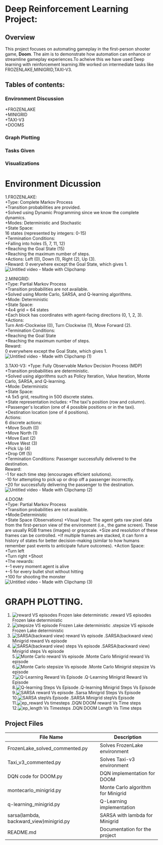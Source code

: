 
# Deep Reinforcement Learning  Project:
       
## Overview  
       
This project focuses on automating gameplay in the first-person shooter game, **Doom**. The aim is to demonstrate how automation can enhance or streamline gameplay experiences.To acheive this we have used Deep learning with reinforcement learning.We worked on intermediate tasks like FROZENLAKE,MINIGRID,TAXI-V3.
      
## Tables of contents:
     
### Environment Discussion
    
+FROZENLAKE  
+MINIGRID  
+TAXI-V3  
+DOOMS  
### Graph Plotting
    
### Tasks Given
  
### Visualizations
      
# Environment Dicussion  
1.FROZENLAKE:  
+Type: Complete Markov Process  
   +Transition probabilities are provided.  
   +Solved using Dynamic Programming since we know the complete dynamics.  
+Modes: Deterministic and Stochastic  
+State Space:  
  16 states (represented by integers: 0-15)  
+Termination Conditions:  
  +Falling into holes (5, 7, 11, 12)  
  +Reaching the Goal State (15)  
  +Reaching the maximum number of steps.  
+Actions: Left (0), Down (1), Right (2), Up (3).  
+Reward:
 0 everywhere except the Goal State, which gives 1.    
 ![Untitled video - Made with Clipchamp](https://github.com/user-attachments/assets/2e3765dc-c939-4b13-9fef-644e6caa00ba)

       
2.MINIGRID:    
 +Type: Partial Markov Process  
   +Transition probabilities are not available.  
   +Solved using Monte Carlo, SARSA, and Q-learning algorithms.  
+Mode: Deterministic  
+State Space:  
 +4x4 grid = 64 states  
 +Each block has coordinates with agent-facing directions (0, 1, 2, 3).  
+Actions:  
 Turn Anti-Clockwise (0), Turn Clockwise (1), Move Forward (2).  
+Termination Conditions:  
 +Reaching the Goal State  
 +Reaching the maximum number of steps.  
Reward:  
 0 everywhere except the Goal State, which gives 1.  
![Untitled video - Made with Clipchamp (1)](https://github.com/user-attachments/assets/1e1d7367-e516-4038-ad34-b9e2b55d89ec)  

      
3.TAXI-V3:
+Type: Fully Observable Markov Decision Process (MDP)  
  +Transition probabilities are deterministic.  
  +Solved using algorithms such as Policy Iteration, Value Iteration, Monte Carlo, SARSA, and Q-learning.  
+Mode: Deterministic  
+State Space:  
 +A 5x5 grid, resulting in 500 discrete states.  
 +State representation includes:
 +The taxi's position (row and column).  
 +Passenger's location (one of 4 possible positions or in the taxi).  
 +Destination location (one of 4 positions).  
Actions:  
6 discrete actions:  
 +Move South (0)   
 +Move North (1)   
 +Move East (2)    
 +Move West (3)   
 +Pick Up (4)   
 +Drop Off (5)    
+Termination Conditions:
  Passenger successfully delivered to the destination.  
Reward:  
  -1 for each time step (encourages efficient solutions).  
 -10 for attempting to pick up or drop off a passenger incorrectly.  
 +20 for successfully delivering the passenger to the destination.  
 ![Untitled video - Made with Clipchamp (2)](https://github.com/user-attachments/assets/c8835d68-8dea-437a-b91f-2ce1f9a9a62b)


          
4.DOOM:  
+Type: Partial Markov Process  
   +Transition probabilities are not available.  
+Mode:Deterministic  
+State Space (Observations)
  +Visual Input: The agent gets raw pixel data from the first-person view of the environment (i.e., the game screen). These are usually RGB frames (images) or grayscale.
  +Size and resolution of these frames can be controlled.
  +If multiple frames are stacked, it can form a history of states for better decision-making (similar to how humans remember past events to anticipate future outcomes).
+Action Space:  
 +Turn left  
 +Turn right 
 +Shoot  
+The rewards:  
 +-1 every moment agent is alive   
 +-5 for every bullet shot without hitting    
 +100 for shooting the monster  
![Untitled video - Made with Clipchamp (3)](https://github.com/user-attachments/assets/f95861a9-9479-4d2b-8694-05fce3d5e65c)
     
     
# GRAPH PLOTTING.
      
1. ![reward VS episodes Frozen lake deterministic](https://github.com/user-attachments/assets/2bee1deb-0971-4d3a-b8ae-d20a1c9f4c34)
   .reward VS episodes Frozen lake deterministic  
2. ![stepsize VS episode Frozen Lake deterministic](https://github.com/user-attachments/assets/dd6b24e7-5b88-4eff-bcb4-33e481f9dcf8)
   .stepsize VS episode Frozen Lake deterministic    
3. ![SARSA(backward view) reward Vs episode](https://github.com/user-attachments/assets/11a7b77b-af5f-42b8-aaea-49a0ea532dcb)
   .SARSA(backward view) Minigrid reward Vs episode    
4. ![SARSA(backward view) steps Vs episode](https://github.com/user-attachments/assets/ccfe814a-04d7-4696-81a1-c297748b4d00)
   .SARSA(backward view) Minigrid steps Vs episode    
5.![Monte Carlo reward Vs episode](https://github.com/user-attachments/assets/b3c79969-d5e5-4bce-b9d6-8aa5518c7524)
   .Monte Carlo Minigrid reward Vs episode    
6.![Monte Carlo stepsize Vs episode](https://github.com/user-attachments/assets/f3c186d6-7e6c-4e03-a8e4-7c0ef4469658)
   .Monte Carlo  Minigrid stepsize Vs episode    
7.![Q-Learning Reward Vs Episode](https://github.com/user-attachments/assets/e5204fef-4b14-46c0-8c09-5cf4f21b3b85)
   .Q-Learning Minigrid Reward Vs Episode    
8.![Q-learning Steps Vs Episode](https://github.com/user-attachments/assets/edd5739b-c6c2-4ffc-b58d-ad57f7e3f9ad)
  .Q-learning Minigrid Steps Vs Episode      
9.![SARSA reward Vs episode](https://github.com/user-attachments/assets/146c581d-d19c-41b0-be63-e3c6dd6eeab5)
 .Sarsa Minigrid Steps Vs Episode      
10.![SARSA stepVs Episode](https://github.com/user-attachments/assets/473cf61c-4704-42a8-97ae-4197743de3a5)
  .SARSA Minigrid stepVs Episode      
11.![ep_reward Vs timesteps](https://github.com/user-attachments/assets/54a3cc78-29d1-471d-9f0b-a03b7e4c343c)
  .DQN DOOM reward Vs Time steps      
12.![ep_length Vs Timesteps](https://github.com/user-attachments/assets/43a1e41b-5ccc-4508-a1b2-7218476f97a8)
  .DQN DOOM Length Vs Time steps      



 ## Project Files

| File Name                            | Description                     |
|--------------------------------------|---------------------------------|
| FrozenLake_solved_commented.py     | Solves FrozenLake environment   |
| Taxi_v3_commented.py               | Solves Taxi-v3 environment      |
| DQN code for DOOM.py               | DQN implementation for DOOM     |
| montecarlo_minigrid.py             | Monte Carlo algorithm for Minigrid |
| q-learning_minigrid.py             | Q-Learning implementation       |
| sarsa(lambda, backward_view)minigrid.py | SARSA with lambda for Minigrid |
| README.md                          | Documentation for the project   |

   
   



















